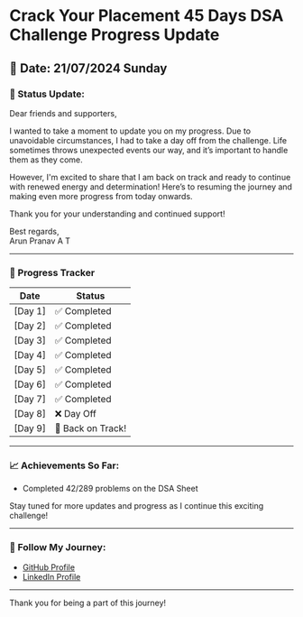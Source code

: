 # Crack Your Placement 45 Days DSA Challenge Progress Update

## 📅 Date: 21/07/2024 Sunday

### 🌟 Status Update:

Dear friends and supporters,

I wanted to take a moment to update you on my progress. Due to unavoidable circumstances, I had to take a day off from the challenge. Life sometimes throws unexpected events our way, and it’s important to handle them as they come.

However, I'm excited to share that I am back on track and ready to continue with renewed energy and determination! Here’s to resuming the journey and making even more progress from today onwards.

Thank you for your understanding and continued support!

Best regards,  
Arun Pranav A T

---

### 💪 Progress Tracker

| Date       | Status              |
|------------|---------------------|
| [Day 1]    | ✅ Completed        |
| [Day 2]    | ✅ Completed        |
| [Day 3]    | ✅ Completed        |
| [Day 4]    | ✅ Completed        |
| [Day 5]    | ✅ Completed        |
| [Day 6]    | ✅ Completed        |
| [Day 7]    | ✅ Completed        |
| [Day 8]    | ❌ Day Off          |
| [Day 9]    | 🔄 Back on Track!   |

---

### 📈 Achievements So Far:

- Completed 42/289 problems on the DSA Sheet

Stay tuned for more updates and progress as I continue this exciting challenge!

---

### 📢 Follow My Journey:

- [GitHub Profile](https://github.com/arunpranavat)
- [LinkedIn Profile](https://www.linkedin.com/in/arunpranavat)

---

Thank you for being a part of this journey!
